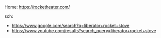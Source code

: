 Home: https://rocketheater.com/

sch:
- https://www.google.com/search?q=liberator+rocket+stove
- https://www.youtube.com/results?search_query=liberator+rocket+stove

